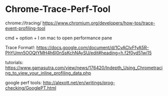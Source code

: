 # Chrome-Trace-Perf-Tool

chrome://tracing/
https://www.chromium.org/developers/how-tos/trace-event-profiling-tool

cmd + option + I on mac to open performance pane

Trace Format!:
https://docs.google.com/document/d/1CvAClvFfyA5R-PhYUmn5OOQtYMH4h6I0nSsKchNAySU/edit#heading=h.f2f0yd51wi15

tutorials:
https://www.gamasutra.com/view/news/176420/Indepth_Using_Chrometracing_to_view_your_inline_profiling_data.php


google perf tools:
http://alexott.net/en/writings/prog-checking/GooglePT.html
